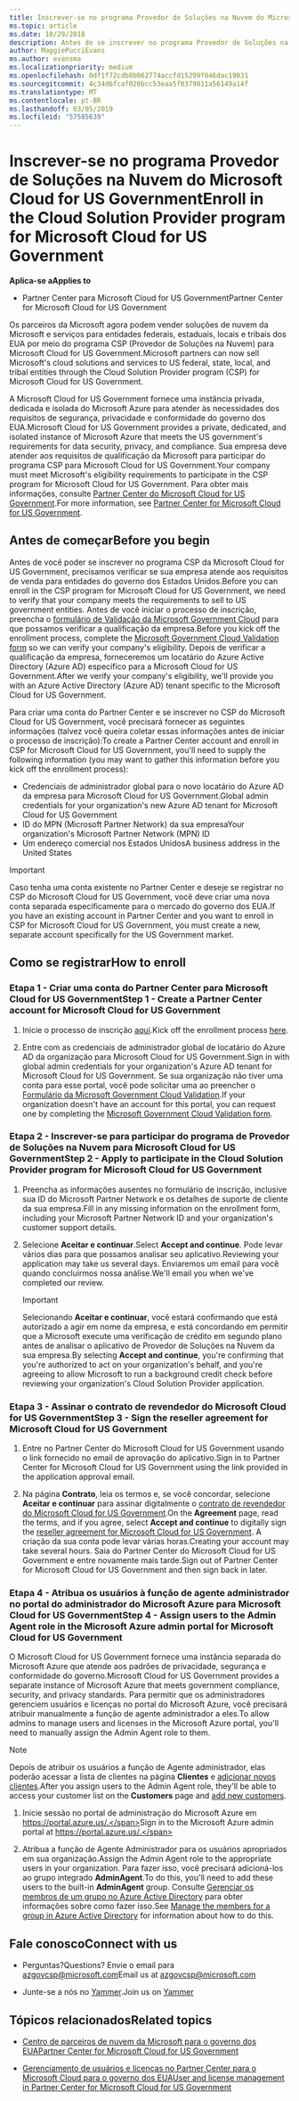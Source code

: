 ```yaml
---
title: Inscrever-se no programa Provedor de Soluções na Nuvem do Microsoft Cloud for US Government | Partner Center do Microsoft Cloud for US Government
ms.topic: article
ms.date: 10/29/2018
description: Antes de se inscrever no programa Provedor de Soluções na Nuvem do Microsoft Cloud for US Government, saiba mais sobre os requisitos do programa CSP.
author: MaggiePucciEvans
ms.author: evansma
ms.localizationpriority: medium
ms.openlocfilehash: 0df1f72cdb0b062774accfd15299f046dac19031
ms.sourcegitcommit: 4c34d6fcaf020bcc53eaa5f0379011a56149a14f
ms.translationtype: MT
ms.contentlocale: pt-BR
ms.lasthandoff: 03/05/2019
ms.locfileid: "57585639"
---
```

# <a name="enroll-in-the-cloud-solution-provider-program-for-microsoft-cloud-for-us-government"></a><span data-ttu-id="25b52-103">Inscrever-se no programa Provedor de Soluções na Nuvem do Microsoft Cloud for US Government</span><span class="sxs-lookup"><span data-stu-id="25b52-103">Enroll in the Cloud Solution Provider program for Microsoft Cloud for US Government</span></span>

<span data-ttu-id="25b52-104">**Aplica-se a**</span><span class="sxs-lookup"><span data-stu-id="25b52-104">**Applies to**</span></span>

-  <span data-ttu-id="25b52-105">Partner Center para Microsoft Cloud for US Government</span><span class="sxs-lookup"><span data-stu-id="25b52-105">Partner Center for Microsoft Cloud for US Government</span></span>

<span data-ttu-id="25b52-106">Os parceiros da Microsoft agora podem vender soluções de nuvem da Microsoft e serviços para entidades federais, estaduais, locais e tribais dos EUA por meio do programa CSP (Provedor de Soluções na Nuvem) para Microsoft Cloud for US Government.</span><span class="sxs-lookup"><span data-stu-id="25b52-106">Microsoft partners can now sell Microsoft's cloud solutions and services to US federal, state, local, and tribal entities through the Cloud Solution Provider program (CSP) for Microsoft Cloud for US Government.</span></span> 

<span data-ttu-id="25b52-107">A Microsoft Cloud for US Government fornece uma instância privada, dedicada e isolada do Microsoft Azure para atender às necessidades dos requisitos de segurança, privacidade e conformidade do governo dos EUA.</span><span class="sxs-lookup"><span data-stu-id="25b52-107">Microsoft Cloud for US Government provides a private, dedicated, and isolated instance of Microsoft Azure that meets the US government's requirements for data security, privacy, and compliance.</span></span> <span data-ttu-id="25b52-108">Sua empresa deve atender aos requisitos de qualificação da Microsoft para participar do programa CSP para Microsoft Cloud for US Government.</span><span class="sxs-lookup"><span data-stu-id="25b52-108">Your company must meet Microsoft's eligibility requirements to participate in the CSP program for Microsoft Cloud for US Government.</span></span> <span data-ttu-id="25b52-109">Para obter mais informações, consulte [Partner Center do Microsoft Cloud for US Government](partner-center-for-microsoft-us-govt-cloud.md).</span><span class="sxs-lookup"><span data-stu-id="25b52-109">For more information, see [Partner Center for Microsoft Cloud for US Government](partner-center-for-microsoft-us-govt-cloud.md).</span></span>

## <a name="before-you-begin"></a><span data-ttu-id="25b52-110">Antes de começar</span><span class="sxs-lookup"><span data-stu-id="25b52-110">Before you begin</span></span>

<span data-ttu-id="25b52-111">Antes de você poder se inscrever no programa CSP da Microsoft Cloud for US Government, precisamos verificar se sua empresa atende aos requisitos de venda para entidades do governo dos Estados Unidos.</span><span class="sxs-lookup"><span data-stu-id="25b52-111">Before you can enroll in the CSP program for Microsoft Cloud for US Government, we need to verify that your company meets the requirements to sell to US government entities.</span></span> <span data-ttu-id="25b52-112">Antes de você iniciar o processo de inscrição, preencha o [formulário de Validação da Microsoft Government Cloud](https://azuregov.microsoft.com/csp) para que possamos verificar a qualificação da empresa.</span><span class="sxs-lookup"><span data-stu-id="25b52-112">Before you kick off the enrollment process, complete the [Microsoft Government Cloud Validation form](https://azuregov.microsoft.com/csp) so we can verify your company's eligibility.</span></span> <span data-ttu-id="25b52-113">Depois de verificar a qualificação da empresa, forneceremos um locatário do Azure Active Directory (Azure AD) específico para a Microsoft Cloud for US Government.</span><span class="sxs-lookup"><span data-stu-id="25b52-113">After we verify your company's eligibility, we'll provide you with an Azure Active Directory (Azure AD) tenant specific to the Microsoft Cloud for US Government.</span></span>  

<span data-ttu-id="25b52-114">Para criar uma conta do Partner Center e se inscrever no CSP do Microsoft Cloud for US Government, você precisará fornecer as seguintes informações (talvez você queira coletar essas informações antes de iniciar o processo de inscrição):</span><span class="sxs-lookup"><span data-stu-id="25b52-114">To create a Partner Center account and enroll in CSP for Microsoft Cloud for US Government, you'll need to supply the following information (you may want to gather this information before you kick off the enrollment process):</span></span>

-  <span data-ttu-id="25b52-115">Credenciais de administrador global para o novo locatário do Azure AD da empresa para Microsoft Cloud for US Government.</span><span class="sxs-lookup"><span data-stu-id="25b52-115">Global admin credentials for your organization's new Azure AD tenant for Microsoft Cloud for US Government</span></span>
-  <span data-ttu-id="25b52-116">ID do MPN (Microsoft Partner Network) da sua empresa</span><span class="sxs-lookup"><span data-stu-id="25b52-116">Your organization's Microsoft Partner Network (MPN) ID</span></span> 
-  <span data-ttu-id="25b52-117">Um endereço comercial nos Estados Unidos</span><span class="sxs-lookup"><span data-stu-id="25b52-117">A business address in the United States</span></span>

> [!IMPORTANT]  
> <span data-ttu-id="25b52-118">Caso tenha uma conta existente no Partner Center e deseje se registrar no CSP do Microsoft Cloud for US Government, você deve criar uma nova conta separada especificamente para o mercado do governo dos EUA.</span><span class="sxs-lookup"><span data-stu-id="25b52-118">If you have an existing account in Partner Center and you want to enroll in CSP for Microsoft Cloud for US Government, you must create a new, separate account specifically for the US Government market.</span></span>

## <a name="how-to-enroll"></a><span data-ttu-id="25b52-119">Como se registrar</span><span class="sxs-lookup"><span data-stu-id="25b52-119">How to enroll</span></span> 

### <a name="step-1---create-a-partner-center-account-for-microsoft-cloud-for-us-government"></a><span data-ttu-id="25b52-120">Etapa 1 - Criar uma conta do Partner Center para Microsoft Cloud for US Government</span><span class="sxs-lookup"><span data-stu-id="25b52-120">Step 1 - Create a Partner Center account for Microsoft Cloud for US Government</span></span>

1.  <span data-ttu-id="25b52-121">Inicie o processo de inscrição [aqui](https://partnercenter.microsoft.com/register/resellerusgjoinnow).</span><span class="sxs-lookup"><span data-stu-id="25b52-121">Kick off the enrollment process [here](https://partnercenter.microsoft.com/register/resellerusgjoinnow).</span></span> 

2.  <span data-ttu-id="25b52-122">Entre com as credenciais de administrador global de locatário do Azure AD da organização para Microsoft Cloud for US Government.</span><span class="sxs-lookup"><span data-stu-id="25b52-122">Sign in with global admin credentials for your organization's Azure AD tenant for Microsoft Cloud for US Government.</span></span> <span data-ttu-id="25b52-123">Se sua organização não tiver uma conta para esse portal, você pode solicitar uma ao preencher o [Formulário da Microsoft Government Cloud Validation](https://azuregov.microsoft.com/csp).</span><span class="sxs-lookup"><span data-stu-id="25b52-123">If your organization doesn't have an account for this portal, you can request one by completing the [Microsoft Government Cloud Validation form](https://azuregov.microsoft.com/csp).</span></span>


### <a name="step-2---apply-to-participate-in-the-cloud-solution-provider-program-for-microsoft-cloud-for-us-government"></a><span data-ttu-id="25b52-124">Etapa 2 - Inscrever-se para participar do programa de Provedor de Soluções na Nuvem para Microsoft Cloud for US Government</span><span class="sxs-lookup"><span data-stu-id="25b52-124">Step 2 - Apply to participate in the Cloud Solution Provider program for Microsoft Cloud for US Government</span></span>

1.  <span data-ttu-id="25b52-125">Preencha as informações ausentes no formulário de inscrição, inclusive sua ID do Microsoft Partner Network e os detalhes de suporte de cliente da sua empresa.</span><span class="sxs-lookup"><span data-stu-id="25b52-125">Fill in any missing information on the enrollment form, including your Microsoft Partner Network ID and your organization's customer support details.</span></span> 

2.  <span data-ttu-id="25b52-126">Selecione **Aceitar e continuar**.</span><span class="sxs-lookup"><span data-stu-id="25b52-126">Select **Accept and continue**.</span></span> <span data-ttu-id="25b52-127">Pode levar vários dias para que possamos analisar seu aplicativo.</span><span class="sxs-lookup"><span data-stu-id="25b52-127">Reviewing your application may take us several days.</span></span> <span data-ttu-id="25b52-128">Enviaremos um email para você quando concluirmos nossa análise.</span><span class="sxs-lookup"><span data-stu-id="25b52-128">We'll email you when we've completed our review.</span></span>

    > [!IMPORTANT]  
    > <span data-ttu-id="25b52-129">Selecionando **Aceitar e continuar**, você estará confirmando que está autorizado a agir em nome da empresa, e está concordando em permitir que a Microsoft execute uma verificação de crédito em segundo plano antes de analisar o aplicativo de Provedor de Soluções na Nuvem da sua empresa.</span><span class="sxs-lookup"><span data-stu-id="25b52-129">By selecting **Accept and continue**, you're confirming that you're authorized to act on your organization's behalf, and you're agreeing to allow Microsoft to run a background credit check before reviewing your organization's Cloud Solution Provider application.</span></span>


### <a name="step-3---sign-the-reseller-agreement-for-microsoft-cloud-for-us-government"></a><span data-ttu-id="25b52-130">Etapa 3 - Assinar o contrato de revendedor do Microsoft Cloud for US Government</span><span class="sxs-lookup"><span data-stu-id="25b52-130">Step 3 - Sign the reseller agreement for Microsoft Cloud for US Government</span></span>

1. <span data-ttu-id="25b52-131">Entre no Partner Center do Microsoft Cloud for US Government usando o link fornecido no email de aprovação do aplicativo.</span><span class="sxs-lookup"><span data-stu-id="25b52-131">Sign in to Partner Center for Microsoft Cloud for US Government using the link provided in the application approval email.</span></span> 

2. <span data-ttu-id="25b52-132">Na página **Contrato**, leia os termos e, se você concordar, selecione **Aceitar e continuar** para assinar digitalmente o [contrato de revendedor do Microsoft Cloud for US Government](https://go.microsoft.com/fwlink/p/?linkid=843364).</span><span class="sxs-lookup"><span data-stu-id="25b52-132">On the **Agreement** page, read the terms, and if you agree, select **Accept and continue** to digitally sign the [reseller agreement for Microsoft Cloud for US Government](https://go.microsoft.com/fwlink/p/?linkid=843364).</span></span> <span data-ttu-id="25b52-133">A criação da sua conta pode levar várias horas.</span><span class="sxs-lookup"><span data-stu-id="25b52-133">Creating your account may take several hours.</span></span> <span data-ttu-id="25b52-134">Saia do Partner Center do Microsoft Cloud for US Government e entre novamente mais tarde.</span><span class="sxs-lookup"><span data-stu-id="25b52-134">Sign out of Partner Center for Microsoft Cloud for US Government and then sign back in later.</span></span>


### <a name="step-4---assign-users-to-the-admin-agent-role-in-the-microsoft-azure-admin-portal-for-microsoft-cloud-for-us-government"></a><span data-ttu-id="25b52-135">Etapa 4 - Atribua os usuários à função de agente administrador no portal do administrador do Microsoft Azure para Microsoft Cloud for US Government</span><span class="sxs-lookup"><span data-stu-id="25b52-135">Step 4 - Assign users to the Admin Agent role in the Microsoft Azure admin portal for Microsoft Cloud for US Government</span></span>

<span data-ttu-id="25b52-136">O Microsoft Cloud for US Government fornece uma instância separada do Microsoft Azure que atende aos padrões de privacidade, segurança e conformidade do governo.</span><span class="sxs-lookup"><span data-stu-id="25b52-136">Microsoft Cloud for US Government provides a separate instance of Microsoft Azure that meets government compliance, security, and privacy standards.</span></span> <span data-ttu-id="25b52-137">Para permitir que os administradores gerenciem usuários e licenças no portal do Microsoft Azure, você precisará atribuir manualmente a função de agente administrador a eles.</span><span class="sxs-lookup"><span data-stu-id="25b52-137">To allow admins to manage users and licenses in the Microsoft Azure portal, you'll need to manually assign the Admin Agent role to them.</span></span>

> [!NOTE]  
> <span data-ttu-id="25b52-138">Depois de atribuir os usuários a função de Agente administrador, elas poderão acessar a lista de clientes na página **Clientes** e [adicionar novos clientes](add-a-new-customer.md).</span><span class="sxs-lookup"><span data-stu-id="25b52-138">After you assign users to the Admin Agent role, they'll be able to access your customer list on the **Customers** page and [add new customers](add-a-new-customer.md).</span></span>   

1.  <span data-ttu-id="25b52-139">Inicie sessão no portal de administração do Microsoft Azure em https://portal.azure.us/.</span><span class="sxs-lookup"><span data-stu-id="25b52-139">Sign in to the Microsoft Azure admin portal at https://portal.azure.us/.</span></span>

2.  <span data-ttu-id="25b52-140">Atribua a função de Agente Administrador para os usuários apropriados em sua organização.</span><span class="sxs-lookup"><span data-stu-id="25b52-140">Assign the Admin Agent role to the appropriate users in your organization.</span></span> <span data-ttu-id="25b52-141">Para fazer isso, você precisará adicioná-los ao grupo integrado **AdminAgent**.</span><span class="sxs-lookup"><span data-stu-id="25b52-141">To do this, you'll need to add these users to the built-in **AdminAgent** group.</span></span> <span data-ttu-id="25b52-142">Consulte [Gerenciar os membros de um grupo no Azure Active Directory](https://docs.microsoft.com/azure/active-directory/active-directory-groups-members-azure-portal) para obter informações sobre como fazer isso.</span><span class="sxs-lookup"><span data-stu-id="25b52-142">See [Manage the members for a group in Azure Active Directory](https://docs.microsoft.com/azure/active-directory/active-directory-groups-members-azure-portal) for information about how to do this.</span></span>
 
## <a name="connect-with-us"></a><span data-ttu-id="25b52-143">Fale conosco</span><span class="sxs-lookup"><span data-stu-id="25b52-143">Connect with us</span></span>

- <span data-ttu-id="25b52-144">Perguntas?</span><span class="sxs-lookup"><span data-stu-id="25b52-144">Questions?</span></span> <span data-ttu-id="25b52-145">Envie o email para azgovcsp@microsoft.com</span><span class="sxs-lookup"><span data-stu-id="25b52-145">Email us at azgovcsp@microsoft.com</span></span>

- <span data-ttu-id="25b52-146">Junte-se a nós no [Yammer](https://www.yammer.com/cloudpartnercommunity/#/threads/inGroup?type=in_group&feedId=11509777&view=all).</span><span class="sxs-lookup"><span data-stu-id="25b52-146">Join us on [Yammer](https://www.yammer.com/cloudpartnercommunity/#/threads/inGroup?type=in_group&feedId=11509777&view=all)</span></span> 

## <a name="related-topics"></a><span data-ttu-id="25b52-147">Tópicos relacionados</span><span class="sxs-lookup"><span data-stu-id="25b52-147">Related topics</span></span>

-  [<span data-ttu-id="25b52-148">Centro de parceiros de nuvem da Microsoft para o governo dos EUA</span><span class="sxs-lookup"><span data-stu-id="25b52-148">Partner Center for Microsoft Cloud for US Government</span></span>](partner-center-for-microsoft-us-govt-cloud.md)

-  [<span data-ttu-id="25b52-149">Gerenciamento de usuários e licenças no Partner Center para o Microsoft Cloud para o governo dos EUA</span><span class="sxs-lookup"><span data-stu-id="25b52-149">User and license management in Partner Center for Microsoft Cloud for US Government</span></span>](user-management-in-partner-center-for-microsoft-us-govt-cloud.md)


